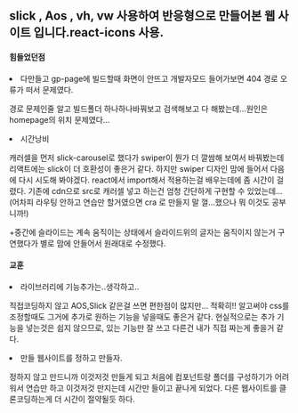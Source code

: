 <h2>slick , Aos , vh, vw 사용하여 반응형으로 만들어본 웹 사이트 입니다.react-icons 사용.</h2>


<h4>힘들었던점</h4>

<li>다만들고 gp-page에 빌드할때 화면이 안뜨고 개발자모드 들어가보면 404 경로 오류가 떠서 문제였다.

 경로 문제인줄 알고 빌드폴더 하나하나바꿔보고 검색해보고 다 해봤는데...원인은 homepage의 위치 문제였다...
 
<li> 시간낭비
  
   캐러셀을 먼저 slick-carousel로 했다가 swiper이 뭔가 더 깔쌈해 보여서 바꿔봤는데 리액트에는 slick이 더 호환성이 좋은거 같다.
   하지만 swiper 디자인 맘에 들어서 다음에 다시 시도해 봐야겠다.
   react에서 import해서 적용하는걸 배우는데에 좀 시간이 걸렸다. 기존에 cdn으로 src로 캐러셀 넣고 하는건 엄청 간단하게 구현할 수 있었는데...
   (어차피 라우팅 안하고 연습만 할거였으면 cra 로 만들지 말 껄...했으나 뭐 이것도 공부니까!)
   
   +중간에 슬라이드는 계속 움직이는 상태에서 슬라이드위의 글자는 움직이지 않는거 구연했다가 별로 맘에 안들어서 원래대로 수정했다.

   
   
   
<h4>교훈</h4>

<li> 라이브러리에 기능추가는..생각하고..
  
  직접코딩하지 않고 AOS,Slick 같은걸 쓰면 편한점이 많지만... 적확히!! 알고써야 css를 조정할때도 그거에 추가로 원하는 기능을 넣을때도 좋은거 같다.
  현실적으로는 추가 기능을 넣는것은 쉽지 않으므로, 있는 기능만 잘 쓰고 다른건 내가 직접 짜는게 좋을거 같다.
         
<li> 만들 웹사이트를 정하고 만들자.

  정하지 않고 만드니까 이것저것 만들게 되고 처음에 컴포넌트랑 폴더를 구성하기가 어려워서 연습만 하고 이것저것 만지는데 시간만 들이고 끝나게 되었다.
  다른 웹사이트를 클론코딩하는게 더 시간이 절약될듯 하다.
      
     
   
